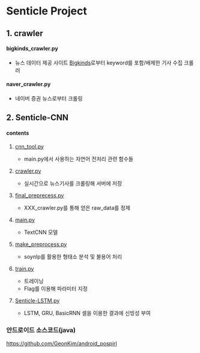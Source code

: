 # Senticle Project



## 1. crawler
#### bigkinds_crawler.py
- 뉴스 데이터 제공 사이트 [Bigkinds](https://www.kinds.or.kr)로부터 keyword를 포함/배제한 기사 수집 크롤러
#### naver_crawler.py
- 네이버 증권 뉴스로부터 크롤링


## 2. Senticle-CNN
#### contents
1. [cnn_tool.py](https://github.com/ydy8989/senticle/blob/master/Senticle-CNN/cnn_tool.py)
    - main.py에서 사용하는 자연어 전처리 관련 함수들 
2. [crawler.py](https://github.com/ydy8989/senticle/blob/master/Senticle-CNN/crawler.py)
    - 실시간으로 뉴스기사를 크롤링해 서버에 저장
3. [final_preprecess.py](https://github.com/ydy8989/senticle/blob/master/Senticle-CNN/final_preprecess.py)
    - XXX_crawler.py를 통해 얻은 raw_data를 정제 
4. [main.py](https://github.com/ydy8989/senticle/blob/master/Senticle-CNN/main.py)
    - TextCNN 모델

5. [make_preprocess.py](https://github.com/ydy8989/senticle/blob/master/Senticle-CNN/make_preprocess.py)
    - soynlp를 활용한 형태소 분석 및 불용어 처리
    
6. [train.py](https://github.com/ydy8989/senticle/blob/master/Senticle-CNN/train.py)
    - 트레이닝
    - Flag를 이용해 파라미터 지정 
7. [Senticle-LSTM.py](https://github.com/ydy8989/senticle-proj/blob/master/senticle-CNN/Senticle-LSTM.py)
    - LSTM, GRU, BasicRNN 셀을 이용한 결과에 신빙성 부여


### 안드로이드 소스코드(java)
https://github.com/GeonKim/android_pospirl


